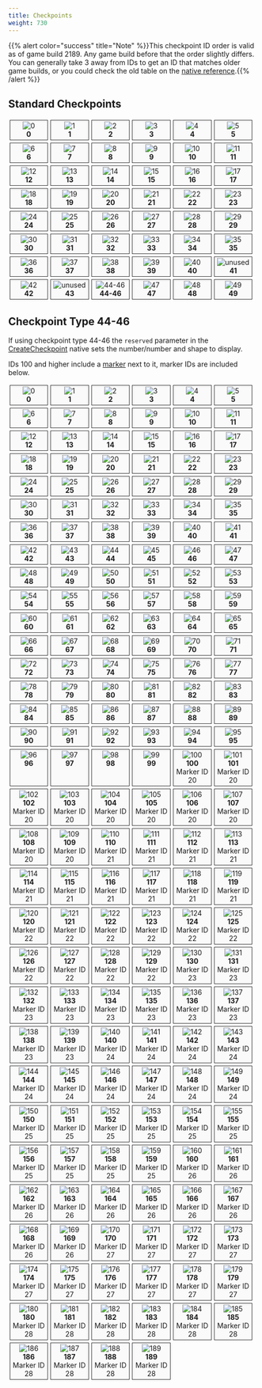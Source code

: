 ```yaml
---
title: Checkpoints
weight: 730
---
```


{{% alert color="success" title="Note" %}}This checkpoint ID order is valid as of game build 2189. Any game build before that the order slightly differs. You can generally take 3 away from IDs to get an ID that matches older game builds, or you could check the old table on the [native reference](/natives/?_0x0134F0835AB6BFCB).{{% /alert %}}


Standard Checkpoints
-----

<!-- _loc1_.map((name, idx) => `<div class="checkpoint"><span><img src="checkpoints/${name}.png" alt="${name}"> ${idx}<br>${name}</div>`).join('\n') -->

<style text="text/css">
.checkpoints {
    display:grid;
    grid-template-columns: repeat(auto-fill, 16.4%);
}

.checkpoint {
    padding: 2.5px;
    margin: 2.5px;
    border: 1px solid #333;
    background-color: #fafafa;
    position: relative
}

.checkpoint span {
    display: block;
    text-align: center;
    bottom: 2.5px;
    left: 2.5px;
    right: 2.5px;
    word-wrap: break-word;
}

.checkpoint img {
    max-height: 300px;
}
</style>

<div class="checkpoints">
<div class="checkpoint"><span><img src="/checkpoints/0.png" alt="0"><br><strong>0</strong></span></div>
<div class="checkpoint"><span><img src="/checkpoints/1.png" alt="1"><br><strong>1</strong></span></div>
<div class="checkpoint"><span><img src="/checkpoints/2.png" alt="2"><br><strong>2</strong></span></div>
<div class="checkpoint"><span><img src="/checkpoints/3.png" alt="3"><br><strong>3</strong></span></div>
<div class="checkpoint"><span><img src="/checkpoints/4.png" alt="4"><br><strong>4</strong></span></div>
<div class="checkpoint"><span><img src="/checkpoints/5.png" alt="5"><br><strong>5</strong></span></div>
<div class="checkpoint"><span><img src="/checkpoints/6.png" alt="6"><br><strong>6</strong></span></div>
<div class="checkpoint"><span><img src="/checkpoints/7.png" alt="7"><br><strong>7</strong></span></div>
<div class="checkpoint"><span><img src="/checkpoints/8.png" alt="8"><br><strong>8</strong></span></div>
<div class="checkpoint"><span><img src="/checkpoints/9.png" alt="9"><br><strong>9</strong></span></div>
<div class="checkpoint"><span><img src="/checkpoints/10.png" alt="10"><br><strong>10</strong></span></div>
<div class="checkpoint"><span><img src="/checkpoints/11.png" alt="11"><br><strong>11</strong></span></div>
<div class="checkpoint"><span><img src="/checkpoints/12.png" alt="12"><br><strong>12</strong></span></div>
<div class="checkpoint"><span><img src="/checkpoints/13.png" alt="13"><br><strong>13</strong></span></div>
<div class="checkpoint"><span><img src="/checkpoints/14.png" alt="14"><br><strong>14</strong></span></div>
<div class="checkpoint"><span><img src="/checkpoints/15.png" alt="15"><br><strong>15</strong></span></div>
<div class="checkpoint"><span><img src="/checkpoints/16.png" alt="16"><br><strong>16</strong></span></div>
<div class="checkpoint"><span><img src="/checkpoints/17.png" alt="17"><br><strong>17</strong></span></div>
<div class="checkpoint"><span><img src="/checkpoints/18.png" alt="18"><br><strong>18</strong></span></div>
<div class="checkpoint"><span><img src="/checkpoints/19.png" alt="19"><br><strong>19</strong></span></div>
<div class="checkpoint"><span><img src="/checkpoints/20.png" alt="20"><br><strong>20</strong></span></div>
<div class="checkpoint"><span><img src="/checkpoints/21.png" alt="21"><br><strong>21</strong></span></div>
<div class="checkpoint"><span><img src="/checkpoints/22.png" alt="22"><br><strong>22</strong></span></div>
<div class="checkpoint"><span><img src="/checkpoints/23.png" alt="23"><br><strong>23</strong></span></div>
<div class="checkpoint"><span><img src="/checkpoints/24.png" alt="24"><br><strong>24</strong></span></div>
<div class="checkpoint"><span><img src="/checkpoints/25.png" alt="25"><br><strong>25</strong></span></div>
<div class="checkpoint"><span><img src="/checkpoints/26.png" alt="26"><br><strong>26</strong></span></div>
<div class="checkpoint"><span><img src="/checkpoints/27.png" alt="27"><br><strong>27</strong></span></div>
<div class="checkpoint"><span><img src="/checkpoints/28.png" alt="28"><br><strong>28</strong></span></div>
<div class="checkpoint"><span><img src="/checkpoints/29.png" alt="29"><br><strong>29</strong></span></div>
<div class="checkpoint"><span><img src="/checkpoints/30.png" alt="30"><br><strong>30</strong></span></div>
<div class="checkpoint"><span><img src="/checkpoints/31.png" alt="31"><br><strong>31</strong></span></div>
<div class="checkpoint"><span><img src="/checkpoints/32.png" alt="32"><br><strong>32</strong></span></div>
<div class="checkpoint"><span><img src="/checkpoints/33.png" alt="33"><br><strong>33</strong></span></div>
<div class="checkpoint"><span><img src="/checkpoints/34.png" alt="34"><br><strong>34</strong></span></div>
<div class="checkpoint"><span><img src="/checkpoints/35.png" alt="35"><br><strong>35</strong></span></div>
<div class="checkpoint"><span><img src="/checkpoints/36.png" alt="36"><br><strong>36</strong></span></div>
<div class="checkpoint"><span><img src="/checkpoints/37.png" alt="37"><br><strong>37</strong></span></div>
<div class="checkpoint"><span><img src="/checkpoints/38.png" alt="38"><br><strong>38</strong></span></div>
<div class="checkpoint"><span><img src="/checkpoints/39.png" alt="39"><br><strong>39</strong></span></div>
<div class="checkpoint"><span><img src="/checkpoints/40.png" alt="40"><br><strong>40</strong></span></div>
<div class="checkpoint"><span><img src="/checkpoints/unused.png" alt="unused"><br><strong>41</strong></span></div>
<div class="checkpoint"><span><img src="/checkpoints/42.png" alt="42"><br><strong>42</strong></span></div>
<div class="checkpoint"><span><img src="/checkpoints/unused.png" alt="unused"><br><strong>43</strong></span></div>
<div class="checkpoint"><span><img src="/checkpoints/44.png" alt="44-46"><br><strong>44-46</strong></span></div>
<div class="checkpoint"><span><img src="/checkpoints/47.png" alt="47"><br><strong>47</strong></span></div>
<div class="checkpoint"><span><img src="/checkpoints/48.png" alt="48"><br><strong>48</strong></span></div>
<div class="checkpoint"><span><img src="/checkpoints/49.png" alt="49"><br><strong>49</strong></span></div>
</div>

Checkpoint Type 44-46
-----
If using checkpoint type 44-46 the `reserved` parameter in the [CreateCheckpoint](/natives/?_0x0134F0835AB6BFCB) native sets the number/number and shape to display.

IDs 100 and higher include a [marker](/docs/game-references/markers/) next to it, marker IDs are included below.

<div class="checkpoints">
<div class="checkpoint"><span><img src="/checkpoints/44-0.png" alt="0"><br><strong>0</strong></span></div>
<div class="checkpoint"><span><img src="/checkpoints/44-1.png" alt="1"><br><strong>1</strong></span></div>
<div class="checkpoint"><span><img src="/checkpoints/44-2.png" alt="2"><br><strong>2</strong></span></div>
<div class="checkpoint"><span><img src="/checkpoints/44-3.png" alt="3"><br><strong>3</strong></span></div>
<div class="checkpoint"><span><img src="/checkpoints/44-4.png" alt="4"><br><strong>4</strong></span></div>
<div class="checkpoint"><span><img src="/checkpoints/44-5.png" alt="5"><br><strong>5</strong></span></div>
<div class="checkpoint"><span><img src="/checkpoints/44-6.png" alt="6"><br><strong>6</strong></span></div>
<div class="checkpoint"><span><img src="/checkpoints/44-7.png" alt="7"><br><strong>7</strong></span></div>
<div class="checkpoint"><span><img src="/checkpoints/44-8.png" alt="8"><br><strong>8</strong></span></div>
<div class="checkpoint"><span><img src="/checkpoints/44-9.png" alt="9"><br><strong>9</strong></span></div>
<div class="checkpoint"><span><img src="/checkpoints/44-10.png" alt="10"><br><strong>10</strong></span></div>
<div class="checkpoint"><span><img src="/checkpoints/44-11.png" alt="11"><br><strong>11</strong></span></div>
<div class="checkpoint"><span><img src="/checkpoints/44-12.png" alt="12"><br><strong>12</strong></span></div>
<div class="checkpoint"><span><img src="/checkpoints/44-13.png" alt="13"><br><strong>13</strong></span></div>
<div class="checkpoint"><span><img src="/checkpoints/44-14.png" alt="14"><br><strong>14</strong></span></div>
<div class="checkpoint"><span><img src="/checkpoints/44-15.png" alt="15"><br><strong>15</strong></span></div>
<div class="checkpoint"><span><img src="/checkpoints/44-16.png" alt="16"><br><strong>16</strong></span></div>
<div class="checkpoint"><span><img src="/checkpoints/44-17.png" alt="17"><br><strong>17</strong></span></div>
<div class="checkpoint"><span><img src="/checkpoints/44-18.png" alt="18"><br><strong>18</strong></span></div>
<div class="checkpoint"><span><img src="/checkpoints/44-19.png" alt="19"><br><strong>19</strong></span></div>
<div class="checkpoint"><span><img src="/checkpoints/44-20.png" alt="20"><br><strong>20</strong></span></div>
<div class="checkpoint"><span><img src="/checkpoints/44-21.png" alt="21"><br><strong>21</strong></span></div>
<div class="checkpoint"><span><img src="/checkpoints/44-22.png" alt="22"><br><strong>22</strong></span></div>
<div class="checkpoint"><span><img src="/checkpoints/44-23.png" alt="23"><br><strong>23</strong></span></div>
<div class="checkpoint"><span><img src="/checkpoints/44-24.png" alt="24"><br><strong>24</strong></span></div>
<div class="checkpoint"><span><img src="/checkpoints/44-25.png" alt="25"><br><strong>25</strong></span></div>
<div class="checkpoint"><span><img src="/checkpoints/44-26.png" alt="26"><br><strong>26</strong></span></div>
<div class="checkpoint"><span><img src="/checkpoints/44-27.png" alt="27"><br><strong>27</strong></span></div>
<div class="checkpoint"><span><img src="/checkpoints/44-28.png" alt="28"><br><strong>28</strong></span></div>
<div class="checkpoint"><span><img src="/checkpoints/44-29.png" alt="29"><br><strong>29</strong></span></div>
<div class="checkpoint"><span><img src="/checkpoints/44-30.png" alt="30"><br><strong>30</strong></span></div>
<div class="checkpoint"><span><img src="/checkpoints/44-31.png" alt="31"><br><strong>31</strong></span></div>
<div class="checkpoint"><span><img src="/checkpoints/44-32.png" alt="32"><br><strong>32</strong></span></div>
<div class="checkpoint"><span><img src="/checkpoints/44-33.png" alt="33"><br><strong>33</strong></span></div>
<div class="checkpoint"><span><img src="/checkpoints/44-34.png" alt="34"><br><strong>34</strong></span></div>
<div class="checkpoint"><span><img src="/checkpoints/44-35.png" alt="35"><br><strong>35</strong></span></div>
<div class="checkpoint"><span><img src="/checkpoints/44-36.png" alt="36"><br><strong>36</strong></span></div>
<div class="checkpoint"><span><img src="/checkpoints/44-37.png" alt="37"><br><strong>37</strong></span></div>
<div class="checkpoint"><span><img src="/checkpoints/44-38.png" alt="38"><br><strong>38</strong></span></div>
<div class="checkpoint"><span><img src="/checkpoints/44-39.png" alt="39"><br><strong>39</strong></span></div>
<div class="checkpoint"><span><img src="/checkpoints/44-40.png" alt="40"><br><strong>40</strong></span></div>
<div class="checkpoint"><span><img src="/checkpoints/44-41.png" alt="41"><br><strong>41</strong></span></div>
<div class="checkpoint"><span><img src="/checkpoints/44-42.png" alt="42"><br><strong>42</strong></span></div>
<div class="checkpoint"><span><img src="/checkpoints/44-43.png" alt="43"><br><strong>43</strong></span></div>
<div class="checkpoint"><span><img src="/checkpoints/44-44.png" alt="44"><br><strong>44</strong></span></div>
<div class="checkpoint"><span><img src="/checkpoints/44-45.png" alt="45"><br><strong>45</strong></span></div>
<div class="checkpoint"><span><img src="/checkpoints/44-46.png" alt="46"><br><strong>46</strong></span></div>
<div class="checkpoint"><span><img src="/checkpoints/44-47.png" alt="47"><br><strong>47</strong></span></div>
<div class="checkpoint"><span><img src="/checkpoints/44-48.png" alt="48"><br><strong>48</strong></span></div>
<div class="checkpoint"><span><img src="/checkpoints/44-49.png" alt="49"><br><strong>49</strong></span></div>
<div class="checkpoint"><span><img src="/checkpoints/44-50.png" alt="50"><br><strong>50</strong></span></div>
<div class="checkpoint"><span><img src="/checkpoints/44-51.png" alt="51"><br><strong>51</strong></span></div>
<div class="checkpoint"><span><img src="/checkpoints/44-52.png" alt="52"><br><strong>52</strong></span></div>
<div class="checkpoint"><span><img src="/checkpoints/44-53.png" alt="53"><br><strong>53</strong></span></div>
<div class="checkpoint"><span><img src="/checkpoints/44-54.png" alt="54"><br><strong>54</strong></span></div>
<div class="checkpoint"><span><img src="/checkpoints/44-55.png" alt="55"><br><strong>55</strong></span></div>
<div class="checkpoint"><span><img src="/checkpoints/44-56.png" alt="56"><br><strong>56</strong></span></div>
<div class="checkpoint"><span><img src="/checkpoints/44-57.png" alt="57"><br><strong>57</strong></span></div>
<div class="checkpoint"><span><img src="/checkpoints/44-58.png" alt="58"><br><strong>58</strong></span></div>
<div class="checkpoint"><span><img src="/checkpoints/44-59.png" alt="59"><br><strong>59</strong></span></div>
<div class="checkpoint"><span><img src="/checkpoints/44-60.png" alt="60"><br><strong>60</strong></span></div>
<div class="checkpoint"><span><img src="/checkpoints/44-61.png" alt="61"><br><strong>61</strong></span></div>
<div class="checkpoint"><span><img src="/checkpoints/44-62.png" alt="62"><br><strong>62</strong></span></div>
<div class="checkpoint"><span><img src="/checkpoints/44-63.png" alt="63"><br><strong>63</strong></span></div>
<div class="checkpoint"><span><img src="/checkpoints/44-64.png" alt="64"><br><strong>64</strong></span></div>
<div class="checkpoint"><span><img src="/checkpoints/44-65.png" alt="65"><br><strong>65</strong></span></div>
<div class="checkpoint"><span><img src="/checkpoints/44-66.png" alt="66"><br><strong>66</strong></span></div>
<div class="checkpoint"><span><img src="/checkpoints/44-67.png" alt="67"><br><strong>67</strong></span></div>
<div class="checkpoint"><span><img src="/checkpoints/44-68.png" alt="68"><br><strong>68</strong></span></div>
<div class="checkpoint"><span><img src="/checkpoints/44-69.png" alt="69"><br><strong>69</strong></span></div>
<div class="checkpoint"><span><img src="/checkpoints/44-70.png" alt="70"><br><strong>70</strong></span></div>
<div class="checkpoint"><span><img src="/checkpoints/44-71.png" alt="71"><br><strong>71</strong></span></div>
<div class="checkpoint"><span><img src="/checkpoints/44-72.png" alt="72"><br><strong>72</strong></span></div>
<div class="checkpoint"><span><img src="/checkpoints/44-73.png" alt="73"><br><strong>73</strong></span></div>
<div class="checkpoint"><span><img src="/checkpoints/44-74.png" alt="74"><br><strong>74</strong></span></div>
<div class="checkpoint"><span><img src="/checkpoints/44-75.png" alt="75"><br><strong>75</strong></span></div>
<div class="checkpoint"><span><img src="/checkpoints/44-76.png" alt="76"><br><strong>76</strong></span></div>
<div class="checkpoint"><span><img src="/checkpoints/44-77.png" alt="77"><br><strong>77</strong></span></div>
<div class="checkpoint"><span><img src="/checkpoints/44-78.png" alt="78"><br><strong>78</strong></span></div>
<div class="checkpoint"><span><img src="/checkpoints/44-79.png" alt="79"><br><strong>79</strong></span></div>
<div class="checkpoint"><span><img src="/checkpoints/44-80.png" alt="80"><br><strong>80</strong></span></div>
<div class="checkpoint"><span><img src="/checkpoints/44-81.png" alt="81"><br><strong>81</strong></span></div>
<div class="checkpoint"><span><img src="/checkpoints/44-82.png" alt="82"><br><strong>82</strong></span></div>
<div class="checkpoint"><span><img src="/checkpoints/44-83.png" alt="83"><br><strong>83</strong></span></div>
<div class="checkpoint"><span><img src="/checkpoints/44-84.png" alt="84"><br><strong>84</strong></span></div>
<div class="checkpoint"><span><img src="/checkpoints/44-85.png" alt="85"><br><strong>85</strong></span></div>
<div class="checkpoint"><span><img src="/checkpoints/44-86.png" alt="86"><br><strong>86</strong></span></div>
<div class="checkpoint"><span><img src="/checkpoints/44-87.png" alt="87"><br><strong>87</strong></span></div>
<div class="checkpoint"><span><img src="/checkpoints/44-88.png" alt="88"><br><strong>88</strong></span></div>
<div class="checkpoint"><span><img src="/checkpoints/44-89.png" alt="89"><br><strong>89</strong></span></div>
<div class="checkpoint"><span><img src="/checkpoints/44-90.png" alt="90"><br><strong>90</strong></span></div>
<div class="checkpoint"><span><img src="/checkpoints/44-91.png" alt="91"><br><strong>91</strong></span></div>
<div class="checkpoint"><span><img src="/checkpoints/44-92.png" alt="92"><br><strong>92</strong></span></div>
<div class="checkpoint"><span><img src="/checkpoints/44-93.png" alt="93"><br><strong>93</strong></span></div>
<div class="checkpoint"><span><img src="/checkpoints/44-94.png" alt="94"><br><strong>94</strong></span></div>
<div class="checkpoint"><span><img src="/checkpoints/44-95.png" alt="95"><br><strong>95</strong></span></div>
<div class="checkpoint"><span><img src="/checkpoints/44-96.png" alt="96"><br><strong>96</strong></span></div>
<div class="checkpoint"><span><img src="/checkpoints/44-97.png" alt="97"><br><strong>97</strong></span></div>
<div class="checkpoint"><span><img src="/checkpoints/44-98.png" alt="98"><br><strong>98</strong></span></div>
<div class="checkpoint"><span><img src="/checkpoints/44-99.png" alt="99"><br><strong>99</strong></span></div>
<div class="checkpoint"><span><img src="/checkpoints/44-100.png" alt="100"><br><strong>100</strong><br>Marker ID 20</span></div>
<div class="checkpoint"><span><img src="/checkpoints/44-101.png" alt="101"><br><strong>101</strong><br>Marker ID 20</span></div>
<div class="checkpoint"><span><img src="/checkpoints/44-102.png" alt="102"><br><strong>102</strong><br>Marker ID 20</span></div>
<div class="checkpoint"><span><img src="/checkpoints/44-103.png" alt="103"><br><strong>103</strong><br>Marker ID 20</span></div>
<div class="checkpoint"><span><img src="/checkpoints/44-104.png" alt="104"><br><strong>104</strong><br>Marker ID 20</span></div>
<div class="checkpoint"><span><img src="/checkpoints/44-105.png" alt="105"><br><strong>105</strong><br>Marker ID 20</span></div>
<div class="checkpoint"><span><img src="/checkpoints/44-106.png" alt="106"><br><strong>106</strong><br>Marker ID 20</span></div>
<div class="checkpoint"><span><img src="/checkpoints/44-107.png" alt="107"><br><strong>107</strong><br>Marker ID 20</span></div>
<div class="checkpoint"><span><img src="/checkpoints/44-108.png" alt="108"><br><strong>108</strong><br>Marker ID 20</span></div>
<div class="checkpoint"><span><img src="/checkpoints/44-109.png" alt="109"><br><strong>109</strong><br>Marker ID 20</span></div>
<div class="checkpoint"><span><img src="/checkpoints/44-110.png" alt="110"><br><strong>110</strong><br>Marker ID 21</span></div>
<div class="checkpoint"><span><img src="/checkpoints/44-111.png" alt="111"><br><strong>111</strong><br>Marker ID 21</span></div>
<div class="checkpoint"><span><img src="/checkpoints/44-112.png" alt="112"><br><strong>112</strong><br>Marker ID 21</span></div>
<div class="checkpoint"><span><img src="/checkpoints/44-113.png" alt="113"><br><strong>113</strong><br>Marker ID 21</span></div>
<div class="checkpoint"><span><img src="/checkpoints/44-114.png" alt="114"><br><strong>114</strong><br>Marker ID 21</span></div>
<div class="checkpoint"><span><img src="/checkpoints/44-115.png" alt="115"><br><strong>115</strong><br>Marker ID 21</span></div>
<div class="checkpoint"><span><img src="/checkpoints/44-116.png" alt="116"><br><strong>116</strong><br>Marker ID 21</span></div>
<div class="checkpoint"><span><img src="/checkpoints/44-117.png" alt="117"><br><strong>117</strong><br>Marker ID 21</span></div>
<div class="checkpoint"><span><img src="/checkpoints/44-118.png" alt="118"><br><strong>118</strong><br>Marker ID 21</span></div>
<div class="checkpoint"><span><img src="/checkpoints/44-119.png" alt="119"><br><strong>119</strong><br>Marker ID 21</span></div>
<div class="checkpoint"><span><img src="/checkpoints/44-120.png" alt="120"><br><strong>120</strong><br>Marker ID 22</span></div>
<div class="checkpoint"><span><img src="/checkpoints/44-121.png" alt="121"><br><strong>121</strong><br>Marker ID 22</span></div>
<div class="checkpoint"><span><img src="/checkpoints/44-122.png" alt="122"><br><strong>122</strong><br>Marker ID 22</span></div>
<div class="checkpoint"><span><img src="/checkpoints/44-123.png" alt="123"><br><strong>123</strong><br>Marker ID 22</span></div>
<div class="checkpoint"><span><img src="/checkpoints/44-124.png" alt="124"><br><strong>124</strong><br>Marker ID 22</span></div>
<div class="checkpoint"><span><img src="/checkpoints/44-125.png" alt="125"><br><strong>125</strong><br>Marker ID 22</span></div>
<div class="checkpoint"><span><img src="/checkpoints/44-126.png" alt="126"><br><strong>126</strong><br>Marker ID 22</span></div>
<div class="checkpoint"><span><img src="/checkpoints/44-127.png" alt="127"><br><strong>127</strong><br>Marker ID 22</span></div>
<div class="checkpoint"><span><img src="/checkpoints/44-128.png" alt="128"><br><strong>128</strong><br>Marker ID 22</span></div>
<div class="checkpoint"><span><img src="/checkpoints/44-129.png" alt="129"><br><strong>129</strong><br>Marker ID 22</span></div>
<div class="checkpoint"><span><img src="/checkpoints/44-130.png" alt="130"><br><strong>130</strong><br>Marker ID 23</span></div>
<div class="checkpoint"><span><img src="/checkpoints/44-131.png" alt="131"><br><strong>131</strong><br>Marker ID 23</span></div>
<div class="checkpoint"><span><img src="/checkpoints/44-132.png" alt="132"><br><strong>132</strong><br>Marker ID 23</span></div>
<div class="checkpoint"><span><img src="/checkpoints/44-133.png" alt="133"><br><strong>133</strong><br>Marker ID 23</span></div>
<div class="checkpoint"><span><img src="/checkpoints/44-134.png" alt="134"><br><strong>134</strong><br>Marker ID 23</span></div>
<div class="checkpoint"><span><img src="/checkpoints/44-135.png" alt="135"><br><strong>135</strong><br>Marker ID 23</span></div>
<div class="checkpoint"><span><img src="/checkpoints/44-136.png" alt="136"><br><strong>136</strong><br>Marker ID 23</span></div>
<div class="checkpoint"><span><img src="/checkpoints/44-137.png" alt="137"><br><strong>137</strong><br>Marker ID 23</span></div>
<div class="checkpoint"><span><img src="/checkpoints/44-138.png" alt="138"><br><strong>138</strong><br>Marker ID 23</span></div>
<div class="checkpoint"><span><img src="/checkpoints/44-139.png" alt="139"><br><strong>139</strong><br>Marker ID 23</span></div>
<div class="checkpoint"><span><img src="/checkpoints/44-140.png" alt="140"><br><strong>140</strong><br>Marker ID 24</span></div>
<div class="checkpoint"><span><img src="/checkpoints/44-141.png" alt="141"><br><strong>141</strong><br>Marker ID 24</span></div>
<div class="checkpoint"><span><img src="/checkpoints/44-142.png" alt="142"><br><strong>142</strong><br>Marker ID 24</span></div>
<div class="checkpoint"><span><img src="/checkpoints/44-143.png" alt="143"><br><strong>143</strong><br>Marker ID 24</span></div>
<div class="checkpoint"><span><img src="/checkpoints/44-144.png" alt="144"><br><strong>144</strong><br>Marker ID 24</span></div>
<div class="checkpoint"><span><img src="/checkpoints/44-145.png" alt="145"><br><strong>145</strong><br>Marker ID 24</span></div>
<div class="checkpoint"><span><img src="/checkpoints/44-146.png" alt="146"><br><strong>146</strong><br>Marker ID 24</span></div>
<div class="checkpoint"><span><img src="/checkpoints/44-147.png" alt="147"><br><strong>147</strong><br>Marker ID 24</span></div>
<div class="checkpoint"><span><img src="/checkpoints/44-148.png" alt="148"><br><strong>148</strong><br>Marker ID 24</span></div>
<div class="checkpoint"><span><img src="/checkpoints/44-149.png" alt="149"><br><strong>149</strong><br>Marker ID 24</span></div>
<div class="checkpoint"><span><img src="/checkpoints/44-150.png" alt="150"><br><strong>150</strong><br>Marker ID 25</span></div>
<div class="checkpoint"><span><img src="/checkpoints/44-151.png" alt="151"><br><strong>151</strong><br>Marker ID 25</span></div>
<div class="checkpoint"><span><img src="/checkpoints/44-152.png" alt="152"><br><strong>152</strong><br>Marker ID 25</span></div>
<div class="checkpoint"><span><img src="/checkpoints/44-153.png" alt="153"><br><strong>153</strong><br>Marker ID 25</span></div>
<div class="checkpoint"><span><img src="/checkpoints/44-154.png" alt="154"><br><strong>154</strong><br>Marker ID 25</span></div>
<div class="checkpoint"><span><img src="/checkpoints/44-155.png" alt="155"><br><strong>155</strong><br>Marker ID 25</span></div>
<div class="checkpoint"><span><img src="/checkpoints/44-156.png" alt="156"><br><strong>156</strong><br>Marker ID 25</span></div>
<div class="checkpoint"><span><img src="/checkpoints/44-157.png" alt="157"><br><strong>157</strong><br>Marker ID 25</span></div>
<div class="checkpoint"><span><img src="/checkpoints/44-158.png" alt="158"><br><strong>158</strong><br>Marker ID 25</span></div>
<div class="checkpoint"><span><img src="/checkpoints/44-159.png" alt="159"><br><strong>159</strong><br>Marker ID 25</span></div>
<div class="checkpoint"><span><img src="/checkpoints/44-160.png" alt="160"><br><strong>160</strong><br>Marker ID 26</span></div>
<div class="checkpoint"><span><img src="/checkpoints/44-161.png" alt="161"><br><strong>161</strong><br>Marker ID 26</span></div>
<div class="checkpoint"><span><img src="/checkpoints/44-162.png" alt="162"><br><strong>162</strong><br>Marker ID 26</span></div>
<div class="checkpoint"><span><img src="/checkpoints/44-163.png" alt="163"><br><strong>163</strong><br>Marker ID 26</span></div>
<div class="checkpoint"><span><img src="/checkpoints/44-164.png" alt="164"><br><strong>164</strong><br>Marker ID 26</span></div>
<div class="checkpoint"><span><img src="/checkpoints/44-165.png" alt="165"><br><strong>165</strong><br>Marker ID 26</span></div>
<div class="checkpoint"><span><img src="/checkpoints/44-166.png" alt="166"><br><strong>166</strong><br>Marker ID 26</span></div>
<div class="checkpoint"><span><img src="/checkpoints/44-167.png" alt="167"><br><strong>167</strong><br>Marker ID 26</span></div>
<div class="checkpoint"><span><img src="/checkpoints/44-168.png" alt="168"><br><strong>168</strong><br>Marker ID 26</span></div>
<div class="checkpoint"><span><img src="/checkpoints/44-169.png" alt="169"><br><strong>169</strong><br>Marker ID 26</span></div>
<div class="checkpoint"><span><img src="/checkpoints/44-170.png" alt="170"><br><strong>170</strong><br>Marker ID 27</span></div>
<div class="checkpoint"><span><img src="/checkpoints/44-171.png" alt="171"><br><strong>171</strong><br>Marker ID 27</span></div>
<div class="checkpoint"><span><img src="/checkpoints/44-172.png" alt="172"><br><strong>172</strong><br>Marker ID 27</span></div>
<div class="checkpoint"><span><img src="/checkpoints/44-173.png" alt="173"><br><strong>173</strong><br>Marker ID 27</span></div>
<div class="checkpoint"><span><img src="/checkpoints/44-174.png" alt="174"><br><strong>174</strong><br>Marker ID 27</span></div>
<div class="checkpoint"><span><img src="/checkpoints/44-175.png" alt="175"><br><strong>175</strong><br>Marker ID 27</span></div>
<div class="checkpoint"><span><img src="/checkpoints/44-176.png" alt="176"><br><strong>176</strong><br>Marker ID 27</span></div>
<div class="checkpoint"><span><img src="/checkpoints/44-177.png" alt="177"><br><strong>177</strong><br>Marker ID 27</span></div>
<div class="checkpoint"><span><img src="/checkpoints/44-178.png" alt="178"><br><strong>178</strong><br>Marker ID 27</span></div>
<div class="checkpoint"><span><img src="/checkpoints/44-179.png" alt="179"><br><strong>179</strong><br>Marker ID 27</span></div>
<div class="checkpoint"><span><img src="/checkpoints/44-180.png" alt="180"><br><strong>180</strong><br>Marker ID 28</span></div>
<div class="checkpoint"><span><img src="/checkpoints/44-181.png" alt="181"><br><strong>181</strong><br>Marker ID 28</span></div>
<div class="checkpoint"><span><img src="/checkpoints/44-182.png" alt="182"><br><strong>182</strong><br>Marker ID 28</span></div>
<div class="checkpoint"><span><img src="/checkpoints/44-183.png" alt="183"><br><strong>183</strong><br>Marker ID 28</span></div>
<div class="checkpoint"><span><img src="/checkpoints/44-184.png" alt="184"><br><strong>184</strong><br>Marker ID 28</span></div>
<div class="checkpoint"><span><img src="/checkpoints/44-185.png" alt="185"><br><strong>185</strong><br>Marker ID 28</span></div>
<div class="checkpoint"><span><img src="/checkpoints/44-186.png" alt="186"><br><strong>186</strong><br>Marker ID 28</span></div>
<div class="checkpoint"><span><img src="/checkpoints/44-187.png" alt="187"><br><strong>187</strong><br>Marker ID 28</span></div>
<div class="checkpoint"><span><img src="/checkpoints/44-188.png" alt="188"><br><strong>188</strong><br>Marker ID 28</span></div>
<div class="checkpoint"><span><img src="/checkpoints/44-189.png" alt="189"><br><strong>189</strong><br>Marker ID 28</span></div>
</div>
